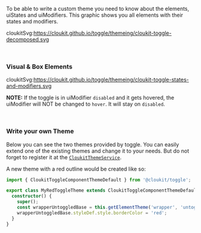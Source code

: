 To be able to write a custom theme you need to know about the elements, uiStates and uiModifiers.
This graphic shows you all elements with their states and modifiers.

cloukitSvg:https://cloukit.github.io/toggle/themeing/cloukit-toggle-decomposed.svg

&nbsp;

### Visual & Box Elements

cloukitSvg:https://cloukit.github.io/toggle/themeing/cloukit-toggle-states-and-modifiers.svg

**NOTE:** If the toggle is in uiModifier `disabled` and it gets hovered, the uiModifier will NOT be changed to `hover`. It will stay on `disabled`. 

&nbsp;

### Write your own Theme

Below you can see the two themes provided by toggle. You can easily extend one of the existing themes and change it to your needs. But do not forget to register it at the [`CloukitThemeService`](https://cloukit.github.io/#/guide/themeing).

A new theme with a red outline would be created like so:

```typescript
import { CloukitToggleComponentThemeDefault } from '@cloukit/toggle';

export class MyRedToggleTheme extends CloukitToggleComponentThemeDefault {
  constructor() {
    super();
    const wrapperUntoggledBase = this.getElementTheme('wrapper', 'untoggled', 'base');
    wrapperUntoggledBase.styleDef.style.borderColor = 'red';
  }
}
```
